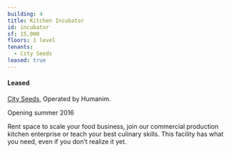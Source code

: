 ```yaml
---
building: 4
title: Kitchen Incubator
id: incubator
sf: 15,000
floors: 1 level
tenants:
  - City Seeds
leased: true
---
```


#### Leased

[City Seeds](http://www.cityseeds.org), Operated by Humanim.

Opening summer 2016

Rent space to scale your food business, join our commercial production kitchen enterprise or
teach your best culinary skills. This facility has what you need, even if you don’t realize it yet.
